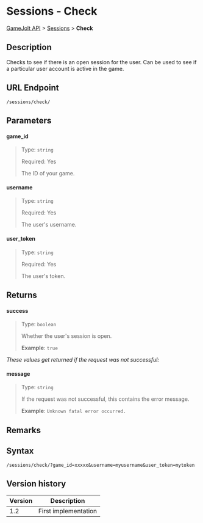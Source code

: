 # Sessions - Check

[GameJolt API](../index.md) > [Sessions](index.md) > __Check__

## Description

Checks to see if there is an open session for the user. Can be used to see if a particular user account is active in the game.

## URL Endpoint

```
/sessions/check/
```

## Parameters

#### game_id
> Type: `string`
>
> Required: Yes
>
> The ID of your game.

#### username
> Type: `string`
>
> Required: Yes
>
> The user's username.

#### user_token
> Type: `string`
>
> Required: Yes
>
> The user's token.

## Returns

#### success
> Type: `boolean`
>
> Whether the user's session is open.
>
> __Example__: `true`

_These values get returned if the request was not successful:_

#### message
> Type: `string`
>
> If the request was not successful, this contains the error message.
>
> __Example__: `Unknown fatal error occurred.`

## Remarks

## Syntax

```
/sessions/check/?game_id=xxxxx&username=myusername&user_token=mytoken
```

## Version history

Version		 | Description
---			 | ---
1.2			 | First implementation
